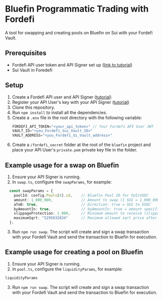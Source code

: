 # Bluefin Programmatic Trading with Fordefi

A tool for swapping and creating pools on Bluefin on Sui with your Fordefi Vault.

## Prerequisites

- Fordefi API user token and API Signer set up ([link to tutorial](https://docs.fordefi.com/developers/program-overview))
- Sui Vault in Foredefi

## Setup

1. Create a Fordefi API user and API Signer ([tutorial](https://docs.fordefi.com/developers/program-overview))
2. Register your API User's key with your API Signer ([tutorial](https://docs.fordefi.com/developers/getting-started/pair-an-api-client-with-the-api-signer))
3. Clone this repository.
4. Run `npm install` to install all the dependencies.
5. Create a `.env` file in the root directory with the following variable:
   ```typescript
   FORDEFI_API_TOKEN="<your_api_token>" // Your Fordefi API User JWT
   VAULT_ID="<you_Fordefi_Sui_Vault_ID>"
   VAULT_ADDRESS="<you_Fordefi_Ui_Vault_address>"
   ```
6. Create a `/fordefi_secret` folder at the root of the `bluefin` project and place your API User's `private.pem` private key file in the folder.

## Example usage for a swap on Bluefin
1. Ensure your API Signer is running.
2. In `swap.ts`, configure the `swapParams`, for example:
```typescript
  const swapParams = {
    poolId: config.Pools[4].id,    // Bluefin Pool ID for SUI/USDC
    amount: 1_000_000,             // Amount to swap (1 SUI = 1_000_000_000 MIST)
    aToB: true,                    // Direction: true = SUI to USDC
    byAmountIn: true,              // byAmountIn: true = amount specified is the input amount
    slippageProtection: 1_000,     // Minimum amount to receive (slippage protection)
    maximumSqrt: "5295032834"      // Maximum allowed sqrt price after the swap (price impact protection) - For aToB swaps, this should be **lower** than current sqrt price
  };
```
3. Run `npm run swap`. The script will create and sign a swap transaction with your Fordefi Vault and send the transaction to Bluefin for execution.

## Example usage for creating a pool on Bluefin
1. Ensure your API Signer is running.
2. In `pool.ts`, configure the `liquidityParams`, for example:
```typescript
liquidityParams
```
3. Run `npm run swap`. The script will create and sign a swap transaction with your Fordefi Vault and send the transaction to Bluefin for execution.


